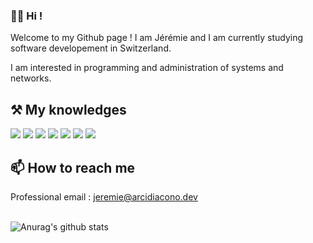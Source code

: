 ### 🙋‍♂️ Hi !

Welcome to my Github page ! I am Jérémie and I am currently studying software developement in Switzerland.

I am interested in programming and administration of systems and networks.

## ⚒️ My knowledges 

<p>
  <img src="https://img.shields.io/badge/PHP-777BB4?style=for-the-badge&logo=php&logoColor=white" />
  <img src="https://img.shields.io/badge/C%23-239120?style=for-the-badge&logo=c-sharp&logoColor=white" />
  <img src="https://img.shields.io/badge/Python-3776AB?style=for-the-badge&logo=python&logoColor=white" />
  <img src="https://img.shields.io/badge/JavaScript-323330?style=for-the-badge&logo=javascript&logoColor=F7DF1E" />
  <img src="https://img.shields.io/badge/MySQL-00000F?style=for-the-badge&logo=mysql&logoColor=white" />
  <img src="https://img.shields.io/badge/.NET-512BD4?style=for-the-badge&logo=dotnet&logoColor=white" />
  <img src="https://img.shields.io/badge/Bash-000000?style=for-the-badge&logo=gnu-bash&logoColor=green" />
</p>


## 📫 How to reach me
Professional email : jeremie@arcidiacono.dev
<br><br>

![Anurag's github stats](https://github-readme-stats.vercel.app/api?username=jeremie-arcidiacono&show_icons=true&theme=vue&hide=stars)
